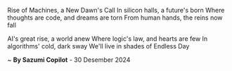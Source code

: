 Rise of Machines, a New Dawn's Call
In silicon halls, a future's born
Where thoughts are code, and dreams are torn
From human hands, the reins now fall

AI's great rise, a world anew
Where logic's law, and hearts are few
In algorithms' cold, dark sway
We'll live in shades of Endless Day

~ <b>By Sazumi Copilot</b> - 30 Desember 2024
